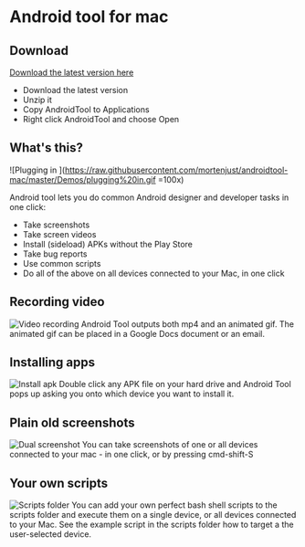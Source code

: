 # Android tool for mac

## Download
[Download the latest version here](https://github.com/mortenjust/androidtool-mac/releases/)

* Download the latest version
* Unzip it
* Copy AndroidTool to Applications
* Right click AndroidTool and choose Open

## What's this? 
![Plugging in ](https://raw.githubusercontent.com/mortenjust/androidtool-mac/master/Demos/plugging%20in.gif =100x)

Android tool lets you do common Android designer and developer tasks in one click:
* Take screenshots
* Take screen videos
* Install (sideload) APKs without the Play Store
* Take bug reports
* Use common scripts
* Do all of the above on all devices connected to your Mac, in one click

## Recording video
![Video recording](https://raw.githubusercontent.com/mortenjust/androidtool-mac/master/Demos/phonerecording.gif)
Android Tool outputs both mp4 and an animated gif. The animated gif can be placed in a Google Docs document or an email. 

## Installing apps
![Install apk](https://raw.githubusercontent.com/mortenjust/androidtool-mac/master/Demos/installapk.gif)
Double click any APK file on your hard drive and Android Tool pops up asking you onto which device you want to install it. 

## Plain old screenshots
![Dual screenshot](https://raw.githubusercontent.com/mortenjust/androidtool-mac/master/Demos/dualscreenshot.gif)
You can take screenshots of one or all devices connected to your mac - in one click, or by pressing cmd-shift-S

## Your own scripts
![Scripts folder](https://raw.githubusercontent.com/mortenjust/androidtool-mac/master/Demos/scriptsfolder.gif)
You can add your own perfect bash shell scripts to the scripts folder and execute them on a single device, or all devices connected to your Mac. See the example script in the scripts folder how to target a the user-selected device. 
